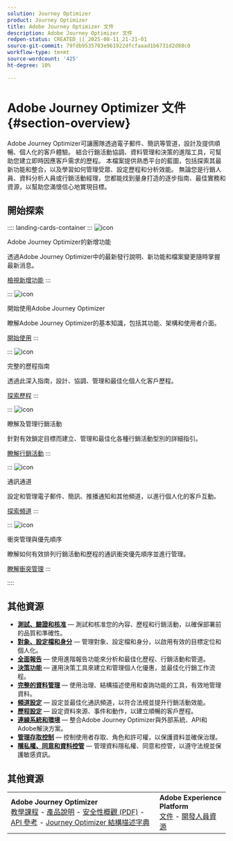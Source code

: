 ```yaml
---
solution: Journey Optimizer
product: Journey Optimizer
title: Adobe Journey Optimizer 文件
description: Adobe Journey Optimizer 文件
redpen-status: CREATED_||_2025-08-11_21-21-01
source-git-commit: 79fdb9535703e961922dfcfaaad1b6731d2d88c0
workflow-type: tm+mt
source-wordcount: '425'
ht-degree: 10%

---
```



# Adobe Journey Optimizer 文件{#section-overview}

Adobe Journey Optimizer可讓團隊透過電子郵件、簡訊等管道，設計及提供順暢、個人化的客戶體驗。 結合行銷活動協調、資料管理和決策的進階工具，可幫助您建立即時因應客戶需求的歷程。 本檔案提供熟悉平台的藍圖，包括探索其最新功能和整合，以及學習如何管理受眾、設定歷程和分析效能。 無論您是行銷人員、資料分析人員或行銷活動經理，您都能找到量身打造的逐步指南、最佳實務和資源，以幫助您滿懷信心地實現目標。

## 開始探索

:::: landing-cards-container
:::
![icon](https://cdn.experienceleague.adobe.com/icons/list-check.svg?lang=zh-Hant)

Adobe Journey Optimizer的新增功能

透過Adobe Journey Optimizer中的最新發行說明、新功能和檔案變更隨時掌握最新消息。

[檢視新增功能](./rp_landing_pages/whats-new-landing-page.md)
:::

:::
![icon](https://cdn.experienceleague.adobe.com/icons/circle-play.svg?lang=zh-Hant)

開始使用Adobe Journey Optimizer

瞭解Adobe Journey Optimizer的基本知識，包括其功能、架構和使用者介面。

[開始使用](./rp_landing_pages/get-started-landing-page.md)
:::

:::
![icon](https://cdn.experienceleague.adobe.com/icons/code-branch.svg?lang=zh-Hant)

完整的歷程指南

透過此深入指南，設計、協調、管理和最佳化個人化客戶歷程。

[探索歷程](./rp_landing_pages/orchestrate-journeys-landing-page.md)
:::

:::
![icon](https://cdn.experienceleague.adobe.com/icons/bullhorn.svg?lang=zh-Hant)

瞭解及管理行銷活動

針對有效鎖定目標而建立、管理和最佳化各種行銷活動型別的詳細指引。

[瞭解行銷活動](./rp_landing_pages/campaigns-landing-page.md)
:::

:::
![icon](https://cdn.experienceleague.adobe.com/icons/envelope.svg?lang=zh-Hant)

通訊通道

設定和管理電子郵件、簡訊、推播通知和其他頻道，以進行個人化的客戶互動。

[探索頻道](./using/channels/gs-channels.md)
:::

:::
![icon](https://cdn.experienceleague.adobe.com/icons/scale-balanced.svg?lang=zh-Hant)

衝突管理與優先順序

瞭解如何有效排列行銷活動和歷程的通訊衝突優先順序並進行管理。

[瞭解衝突管理](./rp_landing_pages/conflict-prioritization-landing-page.md)
:::

::::


## 其他資源

- **[測試、驗證和核准](./rp_landing_pages/test-landing-page.md)** — 測試和核准您的內容、歷程和行銷活動，以確保部署前的品質和準確性。
- **[對象、設定檔和身分](./rp_landing_pages/audiences-profiles-identities-landing-page.md)** — 管理對象、設定檔和身分，以啟用有效的目標定位和個人化。
- **[全面報告](./rp_landing_pages/reporting-landing-page.md)** — 使用進階報告功能來分析和最佳化歷程、行銷活動和管道。
- **[決策功能](./rp_landing_pages/decisioning-landing-page.md)** — 運用決策工具來建立和管理個人化優惠，並最佳化行銷工作流程。
- **[完整的資料管理](./rp_landing_pages/data-management-landing-page.md)** — 使用治理、結構描述使用和查詢功能的工具，有效地管理資料。
- **[頻道設定](./rp_landing_pages/configuration-landing-page.md)** — 設定並最佳化通訊頻道，以符合法規並提升行銷活動效能。
- **[歷程設定](./rp_landing_pages/configure-journeys-landing-page.md)** — 設定資料來源、事件和動作，以建立順暢的客戶歷程。
- **[連線系統和環境](./rp_landing_pages/connect-systems-landing-page.md)** — 整合Adobe Journey Optimizer與外部系統、API和Adobe解決方案。
- **[管理存取控制](./rp_landing_pages/access-control-landing-page.md)** — 控制使用者存取、角色和許可權，以保護資料並確保治理。
- **[隱私權、同意和資料控管](./rp_landing_pages/privacy-landing-page.md)** — 管理資料隱私權、同意和控管，以遵守法規並保護敏感資訊。

## 其他資源

<table style="table-layout:fixed"><tr style="border: 0;">
<td><strong>Adobe Journey Optimizer</strong><br/>
<a href="https://experienceleague.adobe.com/docs/journey-optimizer-learn/tutorials/overview.html?lang=zh-Hant" target="_blank">教學課程</a> - <a href="https://helpx.adobe.com/tw/legal/product-descriptions/adobe-journey-optimizer.html" target="_blank">產品說明</a> - <a href="https://www.adobe.com/content/dam/cc/en/security/pdfs/AJO_SecurityOverview.pdf" target="_blank">安全性概觀 (PDF)</a> - <a href="https://developer.adobe.com/journey-optimizer-apis/" target="_blank">API 參考</a> - <a href="https://experienceleague.adobe.com/tools/ajo-schemas/schema-dictionary.html?lang=zh-Hant" target="_blank">Journey Optimizer 結構描述字典</a>

</td>
<td><strong>Adobe Experience Platform</strong><br/>
<a href="https://experienceleague.adobe.com/docs/experience-platform/landing/home.html?lang=zh-Hant" target="_blank">文件</a> - <a href="https://www.adobe.com/tw/experience-platform/documentation-and-developer-resources.html" target="_blank">開發人員資源</a>
</td>
</tr></table>

<!--table style="table-layout:auto"><tr style="border: 0;"><td><img src="using/assets/do-not-localize/newsletter.png"></td><td>
<b>Stay informed and elevate your Adobe Journey Optimizer experience!</b><br/>Sign up for our quarterly newsletter. Gain exclusive access to the latest product updates, captivating stories, real-world use cases, valuable tips, and more – all delivered directly to your inbox every quarter. <a href="https://www.adobe.com/subscription/Adobe_Journey_Optimizer_NL.html">Sign up today!</a></td></tr></table-->
